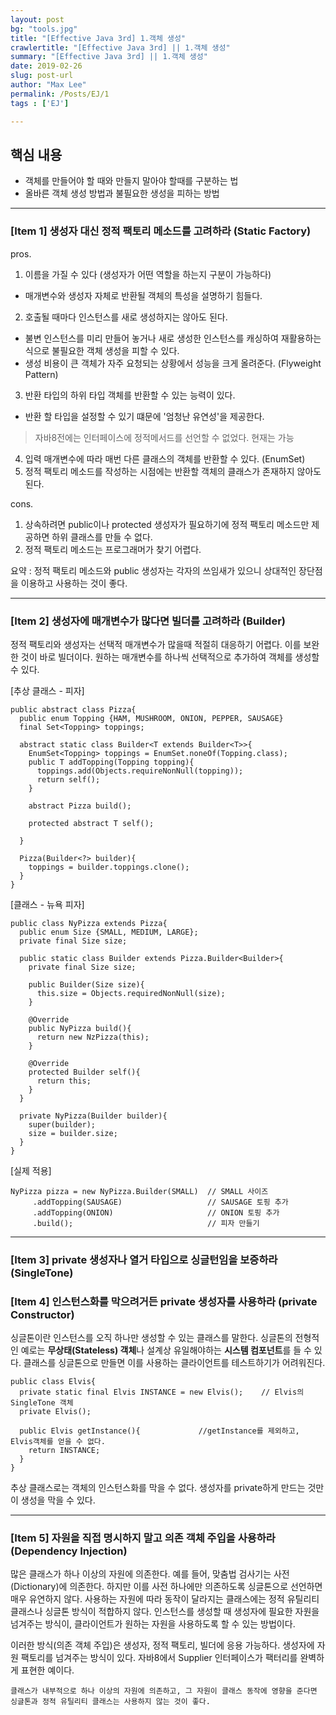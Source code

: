 ```yaml
---
layout: post
bg: "tools.jpg"
title: "[Effective Java 3rd] 1.객체 생성"
crawlertitle: "[Effective Java 3rd] || 1.객체 생성"
summary: "[Effective Java 3rd] || 1.객체 생성"
date: 2019-02-26
slug: post-url
author: "Max Lee"
permalink: /Posts/EJ/1
tags : ['EJ']

---
```


## 핵심 내용
- 객체를 만들어야 할 때와 만들지 말아야 할때를 구분하는 법
- 올바른 객체 생성 방법과 불필요한 생성을 피하는 방법

---

### \[Item 1] 생성자 대신 정적 팩토리 메소드를 고려하라 (Static Factory)
pros.
  1. 이름을 가질 수 있다 (생성자가 어떤 역할을 하는지 구분이 가능하다)
   - 매개변수와 생성자 자체로 반환될 객체의 특성을 설명하기 힘들다.
  2. 호출될 때마다 인스턴스를 새로 생성하지는 않아도 된다.
   - 불변 인스턴스를 미리 만들어 놓거나 새로 생성한 인스턴스를 캐싱하여 재활용하는 식으로 불필요한 객체 생성을 피할 수 있다.
   - 생성 비용이 큰 객체가 자주 요청되는 상황에서 성능을 크게 올려준다. (Flyweight Pattern)
  3. 반환 타입의 하위 타입 객체를 반환할 수 있는 능력이 있다.
   - 반환 할 타입을 설정할 수 있기 떄문에 '엄청난 유연성'을 제공한다.

   > 자바8전에는 인터페이스에 정적메서드를 선언할 수 없었다. 현재는 가능
  4. 입력 매개변수에 따라 매번 다른 클래스의 객체를 반환할 수 있다. (EnumSet)
  5. 정적 팩토리 메소드를 작성하는 시점에는 반환할 객체의 클래스가 존재하지 않아도 된다.
  
cons.
  1. 상속하려면 public이나 protected 생성자가 필요하기에 정적 팩토리 메소드만 제공하면 하위 클래스를 만들 수 없다.
  2. 정적 팩토리 메소드는 프로그래머가 찾기 어렵다.
  
요약 : 정적 팩토리 메소드와 public 생성자는 각자의 쓰임새가 있으니 상대적인 장단점을 이용하고 사용하는 것이 좋다.

---
### \[Item 2] 생성자에 매개변수가 많다면 빌더를 고려하라 (Builder)

정적 팩토리와 생성자는 선택적 매개변수가 많을때 적절히 대응하기 어렵다.
이를 보완한 것이 바로 빌더이다. 원하는 매개변수를 하나씩 선택적으로 추가하여 객체를 생성할 수 있다.

\[추상 클래스 - 피자]
```
public abstract class Pizza{
  public enum Topping {HAM, MUSHROOM, ONION, PEPPER, SAUSAGE}
  final Set<Topping> toppings;
  
  abstract static class Builder<T extends Builder<T>>{
    EnumSet<Topping> toppings = EnumSet.noneOf(Topping.class);
    public T addTopping(Topping topping){
      toppings.add(Objects.requireNonNull(topping));
      return self();
    }
    
    abstract Pizza build();
    
    protected abstract T self();
  
  }
  
  Pizza(Builder<?> builder){
    toppings = builder.toppings.clone();
  }
}
```
\[클래스 - 뉴욕 피자]
```
public class NyPizza extends Pizza{
  public enum Size {SMALL, MEDIUM, LARGE};
  private final Size size;
  
  public static class Builder extends Pizza.Builder<Builder>{
    private final Size size;
    
    public Builder(Size size){
      this.size = Objects.requiredNonNull(size);
    }
    
    @Override
    public NyPizza build(){
      return new NzPizza(this);
    }
    
    @Override
    protected Builder self(){
      return this;
    }
  }
  
  private NyPizza(Builder builder){
    super(builder);
    size = builder.size;
  }
}
```
\[실제 적용]
```
NyPizza pizza = new NyPizza.Builder(SMALL)  // SMALL 사이즈
     .addTopping(SAUSAGE)                   // SAUSAGE 토핑 추가
     .addTopping(ONION)                     // ONION 토핑 추가
     .build();                              // 피자 만들기
```

---
### \[Item 3] private 생성자나 열거 타입으로 싱글턴임을 보증하라 (SingleTone)
### \[Item 4] 인스턴스화를 막으려거든 private 생성자를 사용하라 (private Constructor)
싱글톤이란 인스턴스를 오직 하나만 생성할 수 있는 클래스를 말한다.
싱글톤의 전형적인 예로는 **무상태(Stateless) 객체**나 설계상 유일해야하는 **시스템 컴포넌트**를 들 수 있다.
클래스를 싱글톤으로 만들면 이를 사용하는 클라이언트를 테스트하기가 어려워진다.

```
public class Elvis{
  private static final Elvis INSTANCE = new Elvis();    // Elvis의 SingleTone 객체
  private Elvis();
  
  public Elvis getInstance(){             //getInstance를 제외하고, Elvis객체를 얻을 수 없다.
    return INSTANCE;
  }
}
```
추상 클래스로는 객체의 인스턴스화를 막을 수 없다. 생성자를 private하게 만드는 것만이 생성을 막을 수 있다.

---
### \[Item 5] 자원을 직접 명시하지 말고 의존 객체 주입을 사용하라 (Dependency Injection)
많은 클래스가 하나 이상의 자원에 의존한다. 예를 들어, 맞춤법 검사기는 사전(Dictionary)에 의존한다. 하지만 이를 사전 하나에만 의존하도록 싱글톤으로 선언하면 매우 유연하지 않다. 사용하는 자원에 따라 동작이 달라지는 클래스에는 정적 유틸리티 클래스나 싱글톤 방식이 적합하지 않다.
인스턴스를 생성할 때 생성자에 필요한 자원을 넘겨주는 방식이, 클라이언트가 원하는 자원을 사용하도록 할 수 있는 방법이다.

이러한 방식(의존 객체 주입)은 생성자, 정적 팩토리, 빌더에 응용 가능하다.
생성자에 자원 팩토리를 넘겨주는 방식이 있다. 자바8에서 Supplier<T> 인터페이스가 팩터리를 완벽하게 표현한 예이다.
  
`클래스가 내부적으로 하나 이상의 자원에 의존하고, 그 자원이 클래스 동작에 영향을 준다면 싱글톤과 정적 유틸리티 클래스는 사용하지 않는 것이 좋다.`
